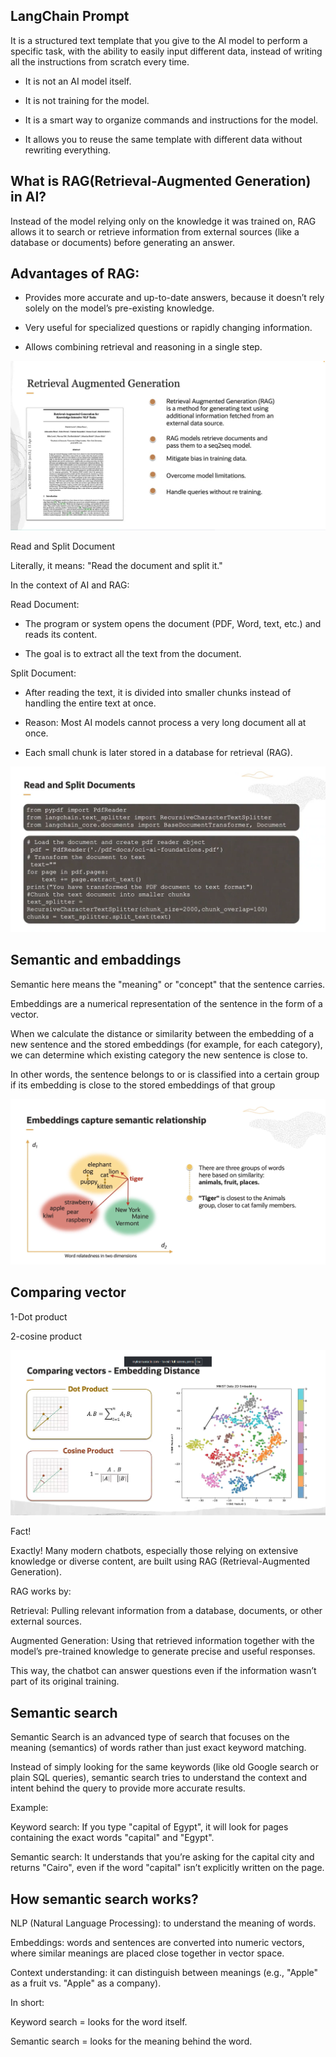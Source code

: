 ## LangChain Prompt 

   It is a structured text template that you give to the AI model to perform a specific task, with the ability to easily input different data, instead of writing all the instructions from scratch every time.

   * It is not an AI model itself.

   * It is not training for the model.

   * It is a smart way to organize commands and instructions for the model.

   * It allows you to reuse the same template with different data without rewriting everything.




## What is RAG(Retrieval-Augmented Generation) in AI?


Instead of the model relying only on the knowledge it was trained on, RAG allows it to search or retrieve information from external sources (like a database or documents) before generating an answer.


## Advantages of RAG:

   * Provides more accurate and up-to-date answers, because it doesn’t rely solely on the model’s pre-existing knowledge.

   * Very useful for specialized questions or rapidly changing information.

   * Allows combining retrieval and reasoning in a single step.



![RAG](../images/rag_ai.png)


Read and Split Document

Literally, it means: "Read the document and split it."

In the context of AI and RAG:

Read Document:

  * The program or system opens the document (PDF, Word, text, etc.) and reads its content.

  * The goal is to extract all the text from the document.

Split Document:

  * After reading the text, it is divided into smaller chunks instead of handling the entire text at once.

  * Reason: Most AI models cannot process a very long document all at once.

  * Each small chunk is later stored in a database for retrieval (RAG).

![RAG](../images/read_split.png)

## Semantic and embaddings

Semantic here means the "meaning" or "concept" that the sentence carries.

Embeddings are a numerical representation of the sentence in the form of a vector.

When we calculate the distance or similarity between the embedding of a new sentence and the stored embeddings (for example, for each category), we can determine which existing category the new sentence is close to.

In other words, the sentence belongs to or is classified into a certain group if its embedding is close to the stored embeddings of that group


![embadding](../images/empadding_semantic.png)



## Comparing vector 
  1-Dot product 

  2-cosine product

![embadding](../images/comparing_vector.png)


Fact!

Exactly! Many modern chatbots, especially those relying on extensive knowledge or diverse content, are built using RAG (Retrieval-Augmented Generation).

RAG works by:

Retrieval: Pulling relevant information from a database, documents, or other external sources.

Augmented Generation: Using that retrieved information together with the model’s pre-trained knowledge to generate precise and useful responses.

This way, the chatbot can answer questions even if the information wasn’t part of its original training.



## Semantic search
Semantic Search is an advanced type of search that focuses on the meaning (semantics) of words rather than just exact keyword matching.

Instead of simply looking for the same keywords (like old Google search or plain SQL queries), semantic search tries to understand the context and intent behind the query to provide more accurate results.

 Example:

Keyword search: If you type "capital of Egypt", it will look for pages containing the exact words "capital" and "Egypt".

Semantic search: It understands that you’re asking for the capital city and returns "Cairo", even if the word "capital" isn’t explicitly written on the page.

## How semantic search works?

NLP (Natural Language Processing): to understand the meaning of words.

Embeddings: words and sentences are converted into numeric vectors, where similar meanings are placed close together in vector space.

Context understanding: it can distinguish between meanings (e.g., "Apple" as a fruit vs. "Apple" as a company).

 In short:

Keyword search = looks for the word itself.

Semantic search = looks for the meaning behind the word.






